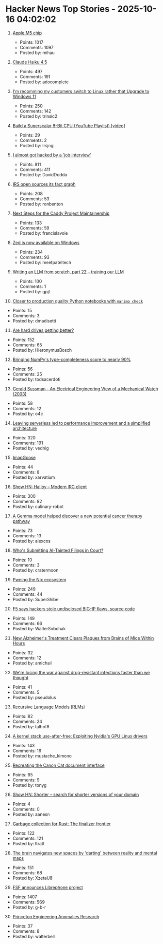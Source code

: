 # Hacker News Top Stories - 2025-10-16 04:02:02

1. [Apple M5 chip](https://www.apple.com/newsroom/2025/10/apple-unleashes-m5-the-next-big-leap-in-ai-performance-for-apple-silicon/)
   - Points: 1017
   - Comments: 1097
   - Posted by: mihau

2. [Claude Haiku 4.5](https://www.anthropic.com/news/claude-haiku-4-5)
   - Points: 497
   - Comments: 191
   - Posted by: adocomplete

3. [I'm recomming my customers switch to Linux rather that Upgrade to Windows 11](https://www.scottrlarson.com/publications/publication-windows-move-towards-surveillance/)
   - Points: 250
   - Comments: 142
   - Posted by: trinsic2

4. [Build a Superscalar 8-Bit CPU (YouTube Playlist) [video]](https://www.youtube.com/watch?v=bwjMLyBU4RU&list=PLyR4neQXqQo5nPdEiMbaEJxWiy_UuyNN4&index=1)
   - Points: 29
   - Comments: 2
   - Posted by: lrsjng

5. [I almost got hacked by a 'job interview'](https://blog.daviddodda.com/how-i-almost-got-hacked-by-a-job-interview)
   - Points: 811
   - Comments: 411
   - Posted by: DavidDodda

6. [IRS open sources its fact graph](https://github.com/IRS-Public/fact-graph)
   - Points: 208
   - Comments: 53
   - Posted by: ronbenton

7. [Next Steps for the Caddy Project Maintainership](https://caddy.community/t/next-steps-for-the-caddy-project-maintainership/33076)
   - Points: 133
   - Comments: 59
   - Posted by: francislavoie

8. [Zed is now available on Windows](https://zed.dev/blog/zed-for-windows-is-here)
   - Points: 234
   - Comments: 93
   - Posted by: meetpateltech

9. [Writing an LLM from scratch, part 22 – training our LLM](https://www.gilesthomas.com/2025/10/llm-from-scratch-22-finally-training-our-llm)
   - Points: 100
   - Comments: 1
   - Posted by: gpjt

10. [Closer to production quality Python notebooks with `marimo check`](https://marimo.io/blog/marimo-check)
   - Points: 15
   - Comments: 3
   - Posted by: dmadisetti

11. [Are hard drives getting better?](https://www.backblaze.com/blog/are-hard-drives-getting-better-lets-revisit-the-bathtub-curve/)
   - Points: 152
   - Comments: 65
   - Posted by: HieronymusBosch

12. [Bringing NumPy's type-completeness score to nearly 90%](https://pyrefly.org/blog/numpy-type-completeness/)
   - Points: 56
   - Comments: 25
   - Posted by: todsacerdoti

13. [Gerald Sussman - An Electrical Engineering View of a Mechanical Watch (2003)](https://techtv.mit.edu/videos/15895-an-electrical-engineering-view-of-a-mechanical-watch)
   - Points: 58
   - Comments: 12
   - Posted by: o4c

14. [Leaving serverless led to performance improvement and a simplified architecture](https://www.unkey.com/blog/serverless-exit)
   - Points: 320
   - Comments: 191
   - Posted by: vednig

15. [ImapGoose](https://whynothugo.nl/journal/2025/10/15/introducing-imapgoose/)
   - Points: 44
   - Comments: 8
   - Posted by: xarvatium

16. [Show HN: Halloy – Modern IRC client](https://github.com/squidowl/halloy)
   - Points: 300
   - Comments: 82
   - Posted by: culinary-robot

17. [A Gemma model helped discover a new potential cancer therapy pathway](https://blog.google/technology/ai/google-gemma-ai-cancer-therapy-discovery/)
   - Points: 73
   - Comments: 13
   - Posted by: alexcos

18. [Who's Submitting AI-Tainted Filings in Court?](https://cyberlaw.stanford.edu/whos-submitting-ai-tainted-filings-in-court/)
   - Points: 10
   - Comments: 3
   - Posted by: cratermoon

19. [Pwning the Nix ecosystem](https://ptrpa.ws/nixpkgs-actions-abuse)
   - Points: 249
   - Comments: 44
   - Posted by: SuperShibe

20. [F5 says hackers stole undisclosed BIG-IP flaws, source code](https://www.bleepingcomputer.com/news/security/f5-says-hackers-stole-undisclosed-big-ip-flaws-source-code/)
   - Points: 149
   - Comments: 66
   - Posted by: WalterSobchak

21. [New Alzheimer's Treatment Clears Plaques from Brains of Mice Within Hours](https://www.sciencealert.com/new-alzheimers-treatment-clears-plaques-from-brains-of-mice-within-hours)
   - Points: 32
   - Comments: 12
   - Posted by: amichail

22. [We're losing the war against drug-resistant infections faster than we thought](https://www.npr.org/sections/goats-and-soda/2025/10/15/g-s1-93449/antibiotic-resistance-bacteria)
   - Points: 41
   - Comments: 5
   - Posted by: pseudolus

23. [Recursive Language Models (RLMs)](https://alexzhang13.github.io/blog/2025/rlm/)
   - Points: 82
   - Comments: 24
   - Posted by: talhof8

24. [A kernel stack use-after-free: Exploiting Nvidia's GPU Linux drivers](https://blog.quarkslab.com/./nvidia_gpu_kernel_vmalloc_exploit.html)
   - Points: 143
   - Comments: 16
   - Posted by: mustache_kimono

25. [Recreating the Canon Cat document interface](https://lab.alexanderobenauer.com/updates/the-jasper-report)
   - Points: 95
   - Comments: 9
   - Posted by: tonyg

26. [Show HN: Shorter – search for shorter versions of your domain](https://shorter.dev)
   - Points: 4
   - Comments: 0
   - Posted by: aanesn

27. [Garbage collection for Rust: The finalizer frontier](https://soft-dev.org/pubs/html/hughes_tratt__garbage_collection_for_rust_the_finalizer_frontier/)
   - Points: 122
   - Comments: 121
   - Posted by: ltratt

28. [The brain navigates new spaces by 'darting' between reality and mental maps](https://medicine.yale.edu/news-article/brain-navigates-new-spaces-by-flickering-between-reality-and-old-mental-maps/)
   - Points: 151
   - Comments: 68
   - Posted by: XzetaU8

29. [FSF announces Librephone project](https://www.fsf.org/news/librephone-project)
   - Points: 1407
   - Comments: 569
   - Posted by: g-b-r

30. [Princeton Engineering Anomalies Research](https://pearlab.icrl.org/)
   - Points: 37
   - Comments: 8
   - Posted by: walterbell

